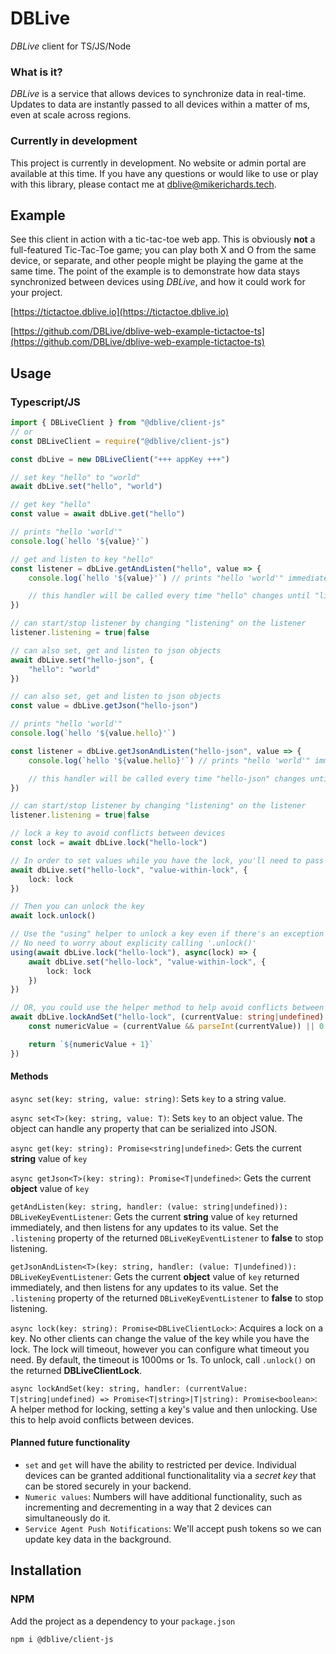 # DBLive
*DBLive* client for TS/JS/Node

### What is it?
*DBLive* is a service that allows devices to synchronize data in real-time. Updates to data are instantly passed to all devices within a matter of ms, even at scale across regions.

### Currently in development
This project is currently in development. No website or admin portal are available at this time. If you have any questions or would like to use or play with this library, please contact me at [dblive@mikerichards.tech](mailto:dblive@mikerichards.tech).

## Example
See this client in action with a tic-tac-toe web app. This is obviously **not** a full-featured Tic-Tac-Toe game; you can play both X and O from the same device, or separate, and other people might be playing the game at the same time. The point of the example is to demonstrate how data stays synchronized between devices using *DBLive*, and how it could work for your project.

[https://tictactoe.dblive.io](https://tictactoe.dblive.io)

[https://github.com/DBLive/dblive-web-example-tictactoe-ts](https://github.com/DBLive/dblive-web-example-tictactoe-ts)

## Usage

### Typescript/JS
```typescript
import { DBLiveClient } from "@dblive/client-js" 
// or
const DBLiveClient = require("@dblive/client-js")

const dbLive = new DBLiveClient("+++ appKey +++")

// set key "hello" to "world"
await dbLive.set("hello", "world")

// get key "hello"
const value = await dbLive.get("hello")

// prints "hello 'world'"
console.log(`hello '${value}'`) 

// get and listen to key "hello"
const listener = dbLive.getAndListen("hello", value => {
	console.log(`hello '${value}'`) // prints "hello 'world'" immediately

	// this handler will be called every time "hello" changes until "listener.listening" is false
})

// can start/stop listener by changing "listening" on the listener
listener.listening = true|false

// can also set, get and listen to json objects
await dbLive.set("hello-json", {
	"hello": "world"
})

// can also set, get and listen to json objects
const value = dbLive.getJson("hello-json")

// prints "hello 'world'"
console.log(`hello '${value.hello}'`) 

const listener = dbLive.getJsonAndListen("hello-json", value => {
	console.log(`hello '${value.hello}'`) // prints "hello 'world'" immediately

	// this handler will be called every time "hello-json" changes until "listener.listening" is false
})

// can start/stop listener by changing "listening" on the listener
listener.listening = true|false

// lock a key to avoid conflicts between devices
const lock = await dbLive.lock("hello-lock")

// In order to set values while you have the lock, you'll need to pass it in.
await dbLive.set("hello-lock", "value-within-lock", {
	lock: lock
})

// Then you can unlock the key
await lock.unlock()

// Use the "using" helper to unlock a key even if there's an exception in your code.
// No need to worry about explicity calling '.unlock()'
using(await dbLive.lock("hello-lock"), async(lock) => {
	await dbLive.set("hello-lock", "value-within-lock", {
		lock: lock
	})
})

// OR, you could use the helper method to help avoid conflicts between devices
await dbLive.lockAndSet("hello-lock", (currentValue: string|undefined): string => {
	const numericValue = (currentValue && parseInt(currentValue)) || 0

	return `${numericValue + 1}`
})
```

#### Methods
`async set(key: string, value: string)`: Sets `key` to a string value.

`async set<T>(key: string, value: T)`: Sets `key` to an object value. The object can handle any property that can be serialized into JSON.

`async get(key: string): Promise<string|undefined>`: Gets the current **string** value of `key`

`async getJson<T>(key: string): Promise<T|undefined>`: Gets the current **object** value of `key`

`getAndListen(key: string, handler: (value: string|undefined)): DBLiveKeyEventListener`: Gets the current **string** value of `key` returned immediately, and then listens for any updates to its value. Set the `.listening` property of the returned `DBLiveKeyEventListener` to **false** to stop listening.

`getJsonAndListen<T>(key: string, handler: (value: T|undefined)): DBLiveKeyEventListener`: Gets the current **object** value of `key` returned immediately, and then listens for any updates to its value. Set the `.listening` property of the returned `DBLiveKeyEventListener` to **false** to stop listening.

`async lock(key: string): Promise<DBLiveClientLock>`: Acquires a lock on a key. No other clients can change the value of the key while you have the lock. The lock will timeout, however you can configure what timeout you need. By default, the timeout is 1000ms or 1s. To unlock, call `.unlock()` on the returned **DBLiveClientLock**.

`async lockAndSet(key: string, handler: (currentValue: T|string|undefined) => Promise<T|string>|T|string): Promise<boolean>`: A helper method for locking, setting a key's value and then unlocking. Use this to help avoid conflicts between devices.

#### Planned future functionality
  * `set` and `get` will have the ability to restricted per device. Individual devices can be granted additional functionalitality via a *secret key* that can be stored securely in your backend.
  * `Numeric values`: Numbers will have additional functionality, such as incrementing and decrementing in a way that 2 devices can simultaneously do it.
  * `Service Agent Push Notifications`: We'll accept push tokens so we can update key data in the background.

## Installation

### NPM
Add the project as a dependency to your `package.json`

`npm i @dblive/client-js`
